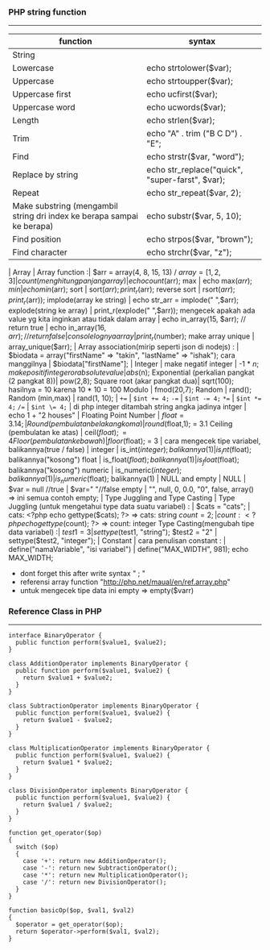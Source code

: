 ### PHP string function
----

function | syntax
------------ | ----------
String | 
Lowercase | echo strtolower($var);
Uppercase | echo strtoupper($var);
Uppercase first | echo ucfirst($var);
Uppercase word | echo ucwords($var);
Length | echo strlen($var);
Trim | echo "A" . trim ("B C D") . "E";
Find | echo strstr($var, "word");
Replace by string | echo str_replace("quick", "super-farst", $var);
Repeat | echo str_repeat($var, 2);
Make substring (mengambil string dri index ke berapa sampai ke berapa)  | echo substr($var, 5, 10);
Find position | echo strpos($var, "brown");
Find character | echo strchr($var, "z");
 | 
Array |
Array function  :|
$arr = array(4, 8, 15, 13) / $array = [1, 2, 3] | 
count (menghitung panjang array)| echo count($arr);
max | echo max($arr);
min | echo min($arr);
sort | sort($arr); print_r($arr);
reverse sort | rsort($arr); print_r($arr));
implode(array ke string) | echo str_arr = implode(" ",$arr);
explode(string ke array) | print_r(explode(" ",$arr));
mengecek apakah ada value yg kita inginkan atau tidak dalam array | 
echo in_array(15, $arr); // return true | 
echo in_array(16, $arr); // return false |
console log nya array | print_r($number);
make array unique | array_unique($arr);
 |
Array association(mirip seperti json di nodejs) : | $biodata = array("firstName" => "takin", "lastName" => "ishak");
cara manggilnya | $biodata["firstName"];
 | 
Integer | 
make negatif integer | -1 * $n;
make positif integer or absolute value | abs($n);
Exponential (perkalian pangkat (2 pangkat 8))| pow(2,8);
Square root (akar pangkat dua)| sqrt(100); hasilnya = 10 karena 10 * 10 = 100
Modulo | fmod(20,7);
Random | rand();
Random (min,max) | rand(1, 10);
 | 
`+=` | `$int += 4;`
`-=` | `$int -= 4;`
`*=` | `$int *= 4;`
`/=` | `$int \= 4;`
 | 
di php integer ditambah string angka jadinya intger | echo 1 + "2 houses"
 | 
Floating Point Number | 
$float = 3.14; |
Round (pembulatan belakang koma) | round($float,1); = 3.1 
Ceiling (pembulatan ke atas) | ceil($float); = 4
Floor (pembulatan ke bawah) |floor($float); = 3
 |
cara mengecek tipe variabel, balikannya(true / false) |
integer | is_int($integer); balikannya (1)
 | is_int($float); balikannya("kosong")
float | is_float($float);  balikannya (1)
 | is_float($float); balikannya("kosong")
numeric | is_numeric($integer);  balikannya (1)
 | is_numeric($float); balikannya(1)
 | 
NULL and empty | 
NULL | $var = null //true
 | $var=" "//false
empty | "", null, 0, 0.0, "0", false, array() => ini semua contoh empty;
 | 
Type Juggling and Type Casting | 
Type Juggling (untuk mengetahui type data suatu variabel) : | 
$cats = "cats"; | cats: <?php echo  gettype($cats); ?> => cats: string 
$count = 2; | count: <?php echo gettype($count); ?> => count: integer
Type Casting(mengubah tipe data variabel) :| 
$test1 = 3 | settype($test1, "string");
$test2 = "2" | settype($test2, "integer");
 | 
Constant | 
cara penulisan constant : |
define("namaVariable", "isi variabel") | define("MAX_WIDTH", 981); echo MAX_WIDTH;

*	dont forget this after write syntax " ; "
*	referensi array function "http://php.net/maual/en/ref.array.php"
*	untuk mengecek tipe data ini empty => empty($varr)

### Reference Class in PHP
----
```
interface BinaryOperator {
  public function perform($value1, $value2);
}

class AdditionOperator implements BinaryOperator {
  public function perform($value1, $value2) {
    return $value1 + $value2;
  }
}

class SubtractionOperator implements BinaryOperator {
  public function perform($value1, $value2) {
    return $value1 - $value2;
  }
}

class MultiplicationOperator implements BinaryOperator {
  public function perform($value1, $value2) {
    return $value1 * $value2;
  }
}

class DivisionOperator implements BinaryOperator {
  public function perform($value1, $value2) {
    return $value1 / $value2;
  }
}

function get_operator($op)
{
  switch ($op)
  {
    case '+': return new AdditionOperator();
    case '-': return new SubtractionOperator();
    case '*': return new MultiplicationOperator();
    case '/': return new DivisionOperator();
  }
}

function basicOp($op, $val1, $val2)
{
  $operator = get_operator($op);
  return $operator->perform($val1, $val2);
}
```